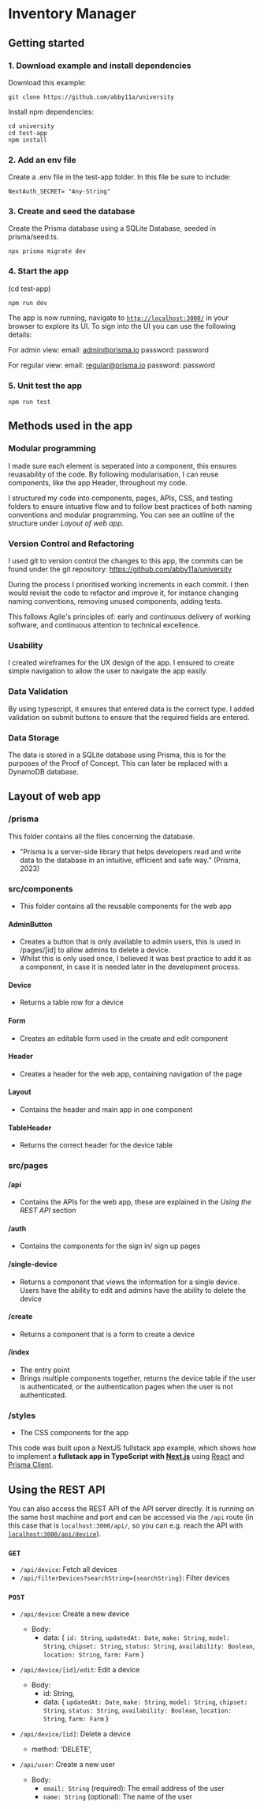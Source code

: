 # Inventory Manager

## Getting started

### 1. Download example and install dependencies

Download this example:

```
git clone https://github.com/abby11a/university
```

Install npm dependencies:

```
cd university
cd test-app
npm install
```
### 2. Add an env file
Create a .env file in the test-app folder. In this file be sure to include:
```
NextAuth_SECRET= "Any-String"
```
### 3. Create and seed the database

Create the Prisma database using a SQLite Database, seeded in prisma/seed.ts.

```
npx prisma migrate dev                                  
```
### 4. Start the app
(cd test-app)

```
npm run dev
```

The app is now running, navigate to [`http://localhost:3000/`](http://localhost:3000/) in your browser to explore its UI.
To sign into the UI you can use the following details:

For admin view:
email: admin@prisma.io
password: password

For regular view:
email: regular@prisma.io
password: password

### 5. Unit test the app
```
npm run test
```

## Methods used in the app
### Modular programming
I made sure each element is seperated into a component, this ensures reuasability of the code. By following modularisation, I can reuse components, like the app Header, throughout my code.

I structured my code into components, pages, APIs, CSS, and testing folders to ensure intuative flow and to follow best practices of both naming conventions and modular programming. You can see an outline of the structure under *Layout of web app*.

### Version Control and Refactoring

I used git to version control the changes to this app, the commits can be found under the git repository: https://github.com/abby11a/university

During the process I prioritised working increments in each commit. I then would revisit the code to refactor and improve it, for instance changing naming conventions, removing unused components, adding tests.

This follows Agile's principles of: early and continuous delivery of working software, and continuous attention to technical excellence.

### Usability

I created wireframes for the UX design of the app.
I ensured to create simple navigation to allow the user to navigate the app easily.

### Data Validation
By using typescript, it ensures that entered data is the correct type.
I added validation on submit buttons to ensure that the required fields are entered.

### Data Storage
The data is stored in a SQLite database using Prisma, this is for the purposes of the Proof of Concept.
This can later be replaced with a DynamoDB database.

## Layout of web app
### /prisma
This folder contains all the files concerning the database. 
- "Prisma is a server-side library that helps developers read and write data to the database in an intuitive, efficient and safe way." (Prisma, 2023)

### src/components
- This folder contains all the reusable components for the web app
#### AdminButton
- Creates a button that is only available to admin users, this is used in /pages/[id] to allow admins to delete a device.
- Whilst this is only used once, I believed it was best practice to add it as a component, in case it is needed later in the development process.
#### Device
- Returns a table row for a device
#### Form
- Creates an editable form used in the create and edit component
#### Header
- Creates a header for the web app, containing navigation of the page
#### Layout
- Contains the header and main app in one component
#### TableHeader
- Returns the correct header for the device table

### src/pages
#### /api
- Contains the APIs for the web app, these are explained in the *Using the REST API* section
#### /auth
- Contains the components for the sign in/ sign up pages
#### /single-device
- Returns a component that views the information for a single device. Users have the ability to edit and admins have the ability to delete the device
#### /create
- Returns a component that is a form to create a device
#### /index
- The entry point
- Brings multiple components together, returns the device table if the user is authenticated, or the authentication pages when the user is not authenticated.
### /styles
- The CSS components for the app

This code was built upon a NextJS fullstack app example, which shows how to implement a **fullstack app in TypeScript with [Next.js](https://nextjs.org/)** using [React](https://reactjs.org/) and [Prisma Client](https://www.prisma.io/docs/reference/tools-and-interfaces/prisma-client).


## Using the REST API

You can also access the REST API of the API server directly. It is running on the same host machine and port and can be accessed via the `/api` route (in this case that is `localhost:3000/api/`, so you can e.g. reach the API with [`localhost:3000/api/device`](http://localhost:3000/api/device)).

### `GET`

- `/api/device`: Fetch all devices
- `/api/filterDevices?searchString={searchString}`: Filter devices

### `POST`

- `/api/device`: Create a new device
  - Body:
    - data: {
        `id: String`,
        `updatedAt: Date`,
        `make: String`,
        `model: String`,
        `chipset: String`,
        `status: String`,
        `availability: Boolean`,
        `location: String`, 
        `farm: Farm`
      }
- `/api/device/[id]/edit`: Edit a device
  - Body:
    - id: String,
    - data: {
        `updatedAt: Date`,
        `make: String`,
        `model: String`,
        `chipset: String`,
        `status: String`,
        `availability: Boolean`,
        `location: String`,
        `farm: Farm`
      }
- `/api/device/[id]`: Delete a device
  - method: 'DELETE',
    
- `/api/user`: Create a new user
  - Body:
    - `email: String` (required): The email address of the user
    - `name: String` (optional): The name of the user
